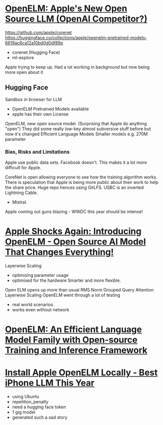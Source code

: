 # [OpenELM: Apple's New Open Source LLM (OpenAI Competitor?)](https://www.youtube.com/watch?v=tkZ-ajarTks)

https://github.com/apple/corenet
https://huggingface.co/collections/apple/openelm-pretrained-models-6619ac6ca12a10bd0d0df89e

- corenet (Hugging Face)
- ml-explore

Apple trying to keep up. 
Had a lot working in background but now being more open about it

## Hugging Face
Sandbox in browser for LLM

- OpenELM Pretrained Models available
- apple has their own License

OpenELM, new open source model. (Surprising that Apple do anything "open")
They did some really low-key almost subversive stuff before but now it's changed
Efficient Language Models
Smaller models e.g. 270M parameter

### Bias, Risks and Limitations
Apple use public data sets.
Facebook doesn't.
This makes it a lot more difficult for Apple.

CoreNet is open allowing everyone to see how the training algorithm works.
There is speculation that Apple is being more public about their work to help the share price.
Huge repo hences using GitLFS.
USBC is an inverted Lightning Cable.

- Mistral.

Apple coming out guns blazing - WWDC this year should be intense!


# [Apple Shocks Again: Introducing OpenELM - Open Source AI Model That Changes Everything!](https://www.youtube.com/watch?v=huH0fKmw0H0)

Layerwise Scaling
- optimising parameter usage
- optimised for the hardware
Smarter and more flexible.

Open ELM opens up more than usual
RMS Norm
Grouped Query Attention
Layerwise Scaling
OpenELM went through a lot of testing
- real world scenarios
- works even without network

# [OpenELM: An Efficient Language Model Family with Open-source Training and Inference Framework](https://www.youtube.com/watch?v=aO1XvwGT8go)

# [Install Apple OpenELM Locally - Best iPhone LLM This Year](https://www.youtube.com/watch?v=UzHUydAb4Qw)

- using Ubuntu
- repetition_penalty
- need a hugging face token
- 1 gig model
- generated such a sad story
